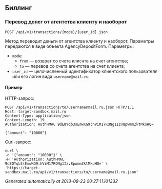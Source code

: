 ## Биллинг


### Перевод денег от агентства клиенту и наоборот
`POST /api/v1/transactions/{mode}/{user_id}.json`

Метод переводит деньги от агентства клиенту и наоборот. Параметры передаются
в виде объекта AgencyDepositForm. Параметры:

* `mode`:
    + `from` — возврат со счета клиента на счет агентства;
    + `to` — перевод со счета агентства на счет клиента;
* `user_id` — целочисленный идентификатор клиентского пользователя или его
логин вида `username@mail.ru`.

#### Пример

HTTP-запрос:

    POST /api/v1/transactions/to/username@mail.ru.json HTTP/1.1
    Host: target-sandbox.mail.ru
    Content-Type: application/json
    Content-Length: 19
    Authorization: AuthHMAC 9dEOYqb3sEmwKG9:hViM17RQNg1Izv8pwmmZktMkoHQ=

    {"amount": "10000"}

Curl-запрос:

    curl \
    -d '{"amount": "10000"}' \
    -H 'Authorization: AuthHMAC 9dEOYqb3sEmwKG9:hViM17RQNg1Izv8pwmmZktMkoHQ=' \
    'https://target-sandbox.mail.ru/api/v1/transactions/to/username@mail.ru.json'



*Generated automatically at 2013-09-23 00:27:11.101332*